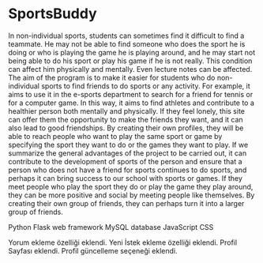 # SportsBuddy
In non-individual sports, students can sometimes find it difficult to find a teammate. He may not be able to find someone who does the sport he is doing or who is playing the game he is playing around, and he may start not being able to do his sport or play his game if he is not really. This condition can affect him physically and mentally. Even lecture notes can be affected. The aim of the program is to make it easier for students who do non-individual sports to find friends to do sports or any activity. For example, it aims to use it in the e-sports department to search for a friend for tennis or for a computer game. In this way, it aims to find athletes and contribute to a healthier person both mentally and physically. If they feel lonely, this site can offer them the opportunity to make the friends they want, and it can also lead to good friendships. By creating their own profiles, they will be able to reach people who want to play the same sport or game by specifying the sport they want to do or the games they want to play. If we summarize the general advantages of the project to be carried out, it can contribute to the development of sports of the person and ensure that a person who does not have a friend for sports continues to do sports, and perhaps it can bring success to our school with sports or games. If they meet people who play the sport they do or play the game they play around, they can be more positive and social by meeting people like themselves. By creating their own group of friends, they can perhaps turn it into a larger group of friends.

Python
Flask web framework
MySQL database
JavaScript
CSS


Yorum ekleme özelliği eklendi.
Yeni İstek ekleme özelliği eklendi.
Profil Sayfası eklendi.
Profil güncelleme seçeneği eklendi.
